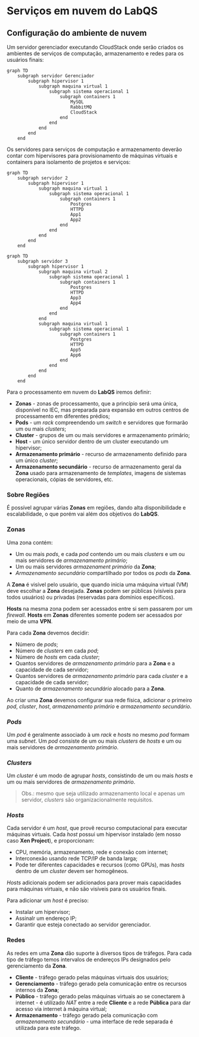 # Serviços em nuvem do **LabQS**

## Configuração do ambiente de nuvem

Um servidor gerenciador executando CloudStack onde serão criados os ambientes de serviços de computação, armazenamento e redes para os usuários finais:

```mermaid
graph TD
    subgraph servidor Gerenciador
        subgraph hipervisor 1
            subgraph maquina virtual 1
                subgraph sistema operacional 1
                    subgraph containers 1
                        MySQL
                        RabbitMQ
                        CloudStack
                    end
                end
            end
        end
    end
```

Os servidores para serviços de computação e armazenamento deverão contar com hipervisores para provisionamento de máquinas virtuais e containers para isolamento de projetos e serviços:

```mermaid
graph TD
    subgraph servidor 2
        subgraph hipervisor 1
            subgraph maquina virtual 1
                subgraph sistema operacional 1
                    subgraph containers 1
                        Postgres
                        HTTPD
                        App1
                        App2
                    end
                end
            end
        end
    end
```

```mermaid
graph TD
    subgraph servidor 3
        subgraph hipervisor 1
            subgraph maquina virtual 2
                subgraph sistema operacional 1
                    subgraph containers 1
                        Postgres
                        HTTPD
                        App3
                        App4
                    end
                end
            end
            subgraph maquina virtual 1
                subgraph sistema operacional 1
                    subgraph containers 1
                        Postgres
                        HTTPD
                        App5
                        App6
                    end
                end
            end
        end
    end
```

Para o processamento em nuvem do **LabQS** iremos definir:

* **Zonas** - zonas de processamento, que a princípio será uma única, disponível no IEC, mas preparada para expansão em outros centros de processamento em diferentes prédios;
* **Pods** - um _rack_ compreendendo um _switch_ e servidores que formarão um ou mais _clusters_;
* **Cluster** - grupos de um ou mais servidores e armazenamento primário;
* **Host** - um único servidor dentro de um cluster executando um hipervisor;
* **Armazenamento primário** - recurso de armazenamento definido para um único _cluster_;
* **Armazenamento secundário** - recurso de armazenamento geral da **Zona** usado para armazenamento de _templates_, imagens de sistemas operacionais, cópias de servidores, etc.

### Sobre **Regiões**

É possível agrupar várias **Zonas** em regiões, dando alta disponibilidade e escalabilidade, o que porém vai além dos objetivos do **LabQS**.

### **Zonas**

Uma zona contém:

* Um ou mais _pods_, e cada _pod_ contendo um ou mais _clusters_ e um ou mais servidores de _armazenamento primário_;
* Um ou mais servidores _armazenament primário_ da **Zona**;
* _Armazenamento secundário_ compartilhado por todos os _pods_ da **Zona**.

A **Zona** é visível pelo usuário, que quando inicia uma máquina virtual (VM) deve escolhar a **Zona** desejada. **Zonas** podem ser públicas (visíveis para todos usuários) ou privadas (reservadas para domínios específicos).

**Hosts** na mesma zona podem ser acessados entre si sem passarem por um _firewall_. **Hosts** em **Zonas** diferentes somente podem ser acessados por meio de uma **VPN**.

Para cada **Zona** devemos decidir:

* Número de _pods_;
* Número de _clusters_ em cada _pod_;
* Número de _hosts_ em cada _cluster_;
* Quantos servidores de _armazenamento primário_ para a **Zona** e a capacidade de cada servidor;
* Quantos servidores de _armazenamento primário_ para cada _cluster_ e a capacidade de cada servidor;
* Quanto de _armazenamento secundário_ alocado para a **Zona**.

Ao criar uma **Zona** devemos configurar sua rede física, adicionar o primeiro _pod_, _cluster_, _host_, _armazenamento primário_ e _armazenamento secundário_.

### _Pods_

Um _pod_ é geralmente associado à um _rack_ e _hosts_ no mesmo _pod_ formam uma _subnet_. Um _pod_ consiste de um ou mais _clusters_ de _hosts_ e um ou mais servidores de _armazenamento primário_.

### _Clusters_

Um _cluster_ é um modo de agrupar _hosts_, consistindo de um ou mais _hosts_ e um ou mais servidores de _armazenamento primário_.

> Obs.: mesmo que seja utilizado armazenamento local e apenas um servidor, _clusters_ são organizacionalmente requisitos.

### _Hosts_

Cada servidor é um _host_, que provê recurso computacional para executar máquinas virtuais. Cada _host_ possui um hipervisor instalado (em nosso caso **Xen Project**), e proporcionam:

* CPU, memória, armazenamento, rede e conexão com internet;
* Interconexão usando rede TCP/IP de banda larga;
* Pode ter diferentes capacidades e recursos (como GPUs), mas _hosts_ dentro de um _cluster_ devem ser homogêneos.

_Hosts_ adicionais podem ser adicionados para prover mais capacidades para máquinas virtuais, e não são visíveis para os usuários finais.

Para adicionar um _host_ é preciso:

* Instalar um hipervisor;
* Assinalr um endereço IP;
* Garantir que esteja conectado ao servidor gerenciador.

### Redes

As redes em uma **Zona** dão suporte à diversos tipos de tráfegos. Para cada tipo de tráfego temos intervalos de endereços IPs designados pelo gerenciamento da **Zona**.

* **Cliente** - tráfego gerado pelas máquinas virtuais dos usuários;
* **Gerenciamento** - tráfego gerado pela comunicação entre os recursos internos da **Zona**;
* **Público** - tráfego gerado pelas máquinas virtuais ao se conectarem à internet - é utilizado _NAT_ entre a rede **Cliente** e a rede **Pública** para dar acesso via internet à máquina virtual;
* **Armazenamento** - tráfego gerado pela comunicação com _armazenamento secundário_ - uma interface de rede separada é utilizada para este tráfego.


